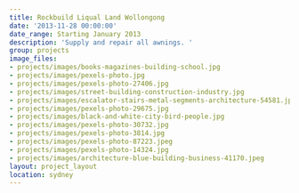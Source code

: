 ```yaml
---
title: Rockbuild Liqual Land Wollongong
date: '2013-11-28 00:00:00'
date_range: Starting January 2013
description: 'Supply and repair all awnings. '
group: projects
image_files:
- projects/images/books-magazines-building-school.jpg
- projects/images/pexels-photo.jpg
- projects/images/pexels-photo-27406.jpg
- projects/images/street-building-construction-industry.jpg
- projects/images/escalator-stairs-metal-segments-architecture-54581.jpeg
- projects/images/pexels-photo-29675.jpg
- projects/images/black-and-white-city-bird-people.jpg
- projects/images/pexels-photo-30732.jpg
- projects/images/pexels-photo-3814.jpg
- projects/images/pexels-photo-87223.jpeg
- projects/images/pexels-photo-14324.jpg
- projects/images/architecture-blue-building-business-41170.jpeg
layout: project_layout
location: sydney
---
```

